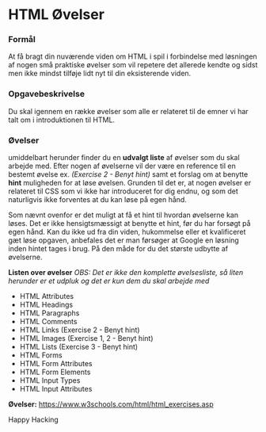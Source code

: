# HTML Øvelser

### Formål
At få bragt din nuværende viden om HTML i spil i forbindelse med løsningen af nogen små praktiske øvelser som vil repetere det allerede kendte og sidst men ikke mindst tilføje lidt nyt til din eksisterende viden.

### Opgavebeskrivelse
Du skal igennem en række øvelser som alle er relateret til de emner vi har talt om i introduktionen til HTML. 

### Øvelser
umiddelbart herunder finder du en **udvalgt liste** af øvelser som du skal arbejde med. 
Efter nogen af øvelserne vil der være en reference til en bestemt øvelse ex. *(Exercise 2 - Benyt hint)* samt et forslag om at benytte **hint** muligheden for at løse øvelsen. Grunden til det er, at nogen øvelser er relateret til CSS som vi ikke har introduceret for dig endnu, og som det naturligvis ikke forventes at du kan løse på egen hånd.

Som nævnt ovenfor er det muligt at få et hint til hvordan øvelserne kan løses. Det er ikke hensigtsmæssigt at benytte et hint, før du har forsøgt på egen hånd. Kan du ikke ud fra din viden, hukommelse eller et kvalificeret gæt løse opgaven, anbefales det er man førsøger at Google en løsning inden hintet tages i brug. På den måde for du det største udbytte af øvelserne.

**Listen over øvelser**
*OBS: Det er ikke den komplette øvelsesliste, så liten herunder er et udpluk og det er kun dem du skal arbejde med* 

* HTML Attributes
* HTML Headings
* HTML Paragraphs
* HTML Comments
* HTML Links (Exercise 2 - Benyt hint)
* HTML Images (Exercise 1, 2 - Benyt hint)
* HTML Lists (Exercise 3 - Benyt hint)
* HTML Forms
* HTML Form Attributes
* HTML Form Elements
* HTML Input Types
* HTML Input Attributes

**Øvelser:**
https://www.w3schools.com/html/html_exercises.asp

Happy Hacking

